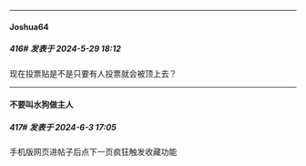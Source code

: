 ﻿
*****

####  Joshua64  
##### 416#       发表于 2024-5-29 18:12

现在投票贴是不是只要有人投票就会被顶上去？

*****

####  不要叫水狗做主人  
##### 417#       发表于 2024-6-3 17:05

手机版网页进帖子后点下一页疯狂触发收藏功能


